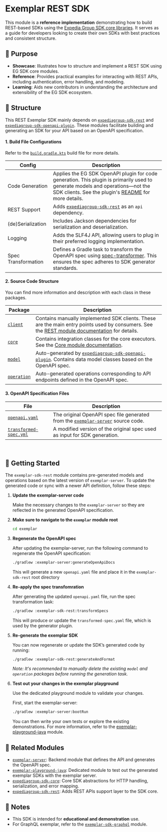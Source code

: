 # Exemplar REST SDK

This module is a **reference implementation** demonstrating how to build REST-based SDKs using the [Expedia Group SDK core libraries](https://github.com/ExpediaGroup). It serves as a guide for developers looking to create their own SDKs with best practices and consistent structure.

## 🎯 Purpose

* **Showcase**: Illustrates how to structure and implement a REST SDK using EG SDK core modules.
* **Reference**: Provides practical examples for interacting with REST APIs, including authentication, error handling, and modeling.
* **Learning**: Aids new contributors in understanding the architecture and extensibility of the EG SDK ecosystem.

## 🧱 Structure

This REST Exemplar SDK mainly depends on [`expediagroup-sdk-rest`](../../expediagroup-sdk-rest) and [`expediagroup-sdk-openapi-plugin`](../../expediagroup-sdk-openapi-plugin). These modules facilitate building and generating an SDK for your API based on an OpenAPI specification.

#### 1. Build File Configurations

Refer to the [`build.gradle.kts`](./build.gradle.kts) build file for more details.

| Config              | Description                                                                                                                                                                                                                              |
|---------------------|------------------------------------------------------------------------------------------------------------------------------------------------------------------------------------------------------------------------------------------|
| Code Generation     | Applies the EG SDK OpenAPI plugin for code generation. This plugin is primarily used to generate models and operations—not the SDK clients. See the plugin's [README](../../expediagroup-sdk-openapi-plugin/README.md) for more details. |
| REST Support        | Adds [`expediagroup-sdk-rest`](../../expediagroup-sdk-rest) as an `api` dependency.                                                                                                                                                      |
| (de)Serialization   | Includes Jackson dependencies for serialization and deserialization.                                                                                                                                                                     |
| Logging             | Adds the SLF4J API, allowing users to plug in their preferred logging implementation.                                                                                                                                                    |
| Spec Transformation | Defines a Gradle task to transform the OpenAPI spec using [spec-transformer](https://github.com/ExpediaGroup/spec-transformer). This ensures the spec adheres to SDK generator standards.                                                |


#### 2. Source Code Structure
You can find more information and description with each class in these packages.

| Package                                                                       | Description                                                                                                                                                                           |
|-------------------------------------------------------------------------------|---------------------------------------------------------------------------------------------------------------------------------------------------------------------------------------|
| [`client`](./src/main/kotlin/com/expediagroup/sdk/exemplar/rest/client)       | Contains manually implemented SDK clients. These are the main entry points used by consumers. See the [REST module documentation](../../expediagroup-sdk-rest/README.md) for details. |
| [`core`](./src/main/kotlin/com/expediagroup/sdk/exemplar/rest/core)           | Contains integration classes for the core executors. See the [Core module documentation](../../expediagroup-sdk-core/README.md).                                                      |
| [`model`](./src/main/kotlin/com/expediagroup/sdk/exemplar/rest/model)         | Auto-generated by [`expediagroup-sdk-openapi-plugin`](../../expediagroup-sdk-openapi-plugin). Contains data model classes based on the OpenAPI spec.                                  |
| [`operation`](./src/main/kotlin/com/expediagroup/sdk/exemplar/rest/operation) | Auto-generated operations corresponding to API endpoints defined in the OpenAPI spec.                                                                                                 |

#### 3. OpenAPI Specification Files

| File                                             | Description                                                                                            |
|--------------------------------------------------|--------------------------------------------------------------------------------------------------------|
| [`openapi.yaml`](./openapi.yaml)                 | The original OpenAPI spec file generated from the [`exemplar-server`](../exemplar-server) source code. |
| [`transformed-spec.yml`](./transformed-spec.yml) | A modified version of the original spec used as input for SDK generation.                              |

<br />

## 🚀 Getting Started

The `exemplar-sdk-rest` module contains pre-generated models and operations based on the latest version of `exemplar-server`. To update the generated code or sync with a newer API definition, follow these steps:

1. **Update the exemplar-server code**

   Make the necessary changes to the `exemplar-server` so they are reflected in the generated OpenAPI specification.

2. **Make sure to navigate to the `exemplar` module root**

   ```bash
   cd exemplar
   ```
   
2. **Regenerate the OpenAPI spec**

   After updating the exemplar-server, run the following command to regenerate the OpenAPI specification:
   
   ```bash
   ./gradlew :exemplar-server:generateOpenApiDocs
   ```

   This will generate a new `openapi.yaml` file and place it in the `exemplar-sdk-rest` root directory

3. **Re-apply the spec transfomration**

   After generating the updated `openapi.yaml` file, run the spec transformation task:
   
    ```bash
    ./gradlew :exemplar-sdk-rest:transformSpecs
    ```

    This will produce or update the `transformed-spec.yaml` file, which is used by the generator plugin.

5. **Re-generate the exemplar SDK**

   You can now regenerate or update the SDK’s generated code by running:

   ```bash
   ./gradlew :exemplar-sdk-rest:generateAndFormat
   ```

   _Note: It's recommended to manually delete the existing `model` and `operation` packages before running the generation task._

6. **Test out your changes in the exemplar playground**

    Use the dedicated playground module to validate your changes.

    First, start the exemplar-server:

   ```bash
   ./gradlew :exemplar-server:bootRun
   ```

   You can then write your own tests or explore the existing demonstrations. For more information, refer to the [exemplar-playground-java](../exemplar-playground-java) module.
   
## 🔗 Related Modules

* [`exemplar-server`](../exemplar-server): Backend module that defines the API and generates the OpenAPI spec.
* [`exemplar-playground-java`](../exemplar-playground-java): Dedicated module to test out the generated exemplar SDKs with the exemplar server.
* [`expediagroup-sdk-core`](../../expediagroup-sdk-core): Core SDK abstractions for HTTP handling, serialization, and error mapping.
* [`expediagroup-sdk-rest`](../../expediagroup-sdk-rest): Adds REST APIs support layer to the SDK core.


## 📝 Notes

* This SDK is intended for **educational and demonstration** use.
* For GraphQL exemplar, refer to the [`exemplar-sdk-graphql`](../exemplar-sdk-graphql) module.
